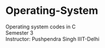 # Operating-System

Operating system codes in C <br>
Semester 3 <br>
Instructor: Pushpendra Singh
IIIT-Delhi
